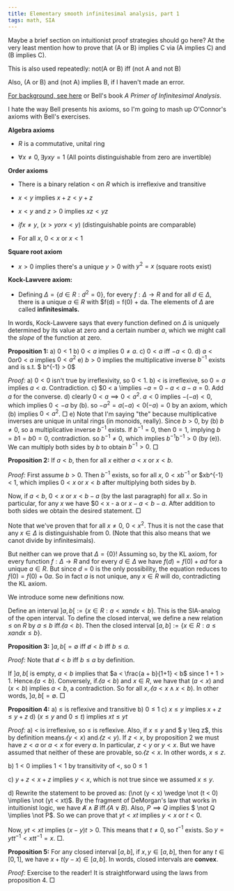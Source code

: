 ```yaml
---
title: Elementary smooth infinitesimal analysis, part 1
tags: math, SIA
---
```


Maybe a brief section on intuitionist proof strategies should go here? At the very least mention how to prove that (A or B) implies C via (A implies C) and (B implies C).

This is also used repeatedly: not(A or B) iff (not A and not B)

Also, (A or B) and (not A) implies B, if I haven't made an error.

[For background, see here](http://xorshammer.com/2008/08/11/smooth-infinitesimal-analysis/) or Bell's book *A Primer of Infinitesimal Analysis*.

I hate the way Bell presents his axioms, so I'm going to mash up O'Connor's axioms with Bell's exercises.


**Algebra axioms**
 - $R$ is a commutative, unital ring

 - $\forall x \neq 0, \exists y xy = 1$ (All points distinguishable from zero are invertible)

**Order axioms**
 - There is a binary relation $<$ on $R$ which is irreflexive and transitive

 - $x < y$ implies $x + z < y + z$

 - $x < y$ and $z > 0$ implies $xz < yz$

 - $if x \neq y$, $(x > y or x < y)$ (distinguishable points are comparable)

 - For all $x$, $0 < x$ or $x < 1$

**Square root axiom**
 - $x > 0$ implies there's a unique $y > 0$ with $y^2 = x$ (square roots exist)

**Kock-Lawvere axiom:**
 - Defining $\Delta = \{d \in R : d^2 = 0\}$, for every $f: \Delta \to R$ and for all $d \in \Delta$, there is a unique $a \in R$ with $f(d) = f(0) + da. The elements of $\Delta$ are called **infinitesimals.**

In words, Kock-Lawvere says that every function defined on $\Delta$ is uniquely determined by its value at zero and a certain number $a$, which we might call the *slope* of the function at zero.

**Proposition 1:** 
    a) $0 < 1$
    b) $0 < a$ implies $0 \neq a$.
    c) $0 < a$ iff $-a < 0$.
    d) $a < 0 or 0 < a$ implies $0 < a^2$
    e) $b > 0$ implies the multiplicative inverse $b^{-1}$ exists and is s.t. $ b^{-1} > 0$

*Proof:*
    a) $0 < 0$ isn't true by irreflexivity, so $0 < 1$.
    b) $<$ is irreflexive, so $0 = a$ implies $a < a$. Contradiction.
    c) $0 < a \implies $-a = 0 - a < a - a = 0$. Add $a$ for the converse.
    d) clearly $0 < a \implies 0 < a^2$. $a < 0$ implies $-(-a) < 0$, which implies $0 < -a$ by (b). so $-a^2 = a(-a) < 0(-a) = 0$ by an axiom, which (b) implies $0 < a^2$. $\Box$
    e) Note that I'm saying "the" because multiplicative inverses are unique in unital rings (in monoids, really). Since $b > 0$, by (b) $b \neq 0$, so a multiplicative inverse $b^{-1}$ exists. If $b^{-1} = 0$, then $0 = 1$, implying $b = b 1 = b 0 = 0$, contradiction. so $b^{-1} \neq 0$, which implies $b^{-1} b^{-1} > 0$ (by (e)). We can multiply both sides by $b$ to obtain $b^{-1} > 0$. 
$\Box$


**Proposition 2:** If $a < b$, then for all $x$ either $a < x$ or $x < b$. 

*Proof:* First assume $b > 0$. Then $b^{-1}$ exists, so for all $x$, $0 < xb^{-1}$ or $xb^{-1} < 1, which implies $0 < x$ or $x < b$ after multiplying both sides by $b$.

Now, if $a < b$, $0 < x$ or $x < b - a$ (by the last paragraph) for all $x$. So in particular, for any $x$ we have $0 < x - a or $x - a < b - a$. After addition to both sides we obtain the desired statement. $\Box$

Note that we've proven that for all $x \neq 0$, $0 < x^2$. Thus it is not the case that any $x \in \Delta$ is distinguishable from $0$. (Note that this also means that we canot divide by infinitesimals).

But neither can we prove that $\Delta = \{0\}$! Assuming so, by the KL axiom, for every function $f: \Delta \to R$ and for every $d \in \Delta$ we have $f(d) = f(0) + ad$ for a unique $a \in R$. But since $d = 0$ is the only possibility, the equation reduces to $f(0) = f(0) + 0a$. So in fact $a$ is not unique, any $x \in R$ will do, contradicting the KL axiom.

We introduce some new definitions now.

Define an interval $]a,b[ := \{ x \in R : a < x and x < b\}$. This is the SIA-analog of the open interval. To define the closed interval, we define a new relation $\leq$ on $R$ by $a \leq b$ iff $\not (a < b)$. Then the closed interval $[a, b] := \{x \in R : a \leq x and x \leq b\}$.


**Proposition 3:** $]a,b[ = \emptyset$ iff $\not a < b$ iff $b \leq a$.

*Proof:* Note that $\not a < b$ iff $b \leq a$ by definition.

If $]a,b[$ is empty, $a < b$ implies that $a < \frac{a + b}{1+1} < b$ since $1+1 > 1$. Hence $\not (a < b)$. Conversely, if $\not (a < b)$ and $x \in R$, we have that $(a < x)$ and $(x < b)$ implies $a < b$, a contradiction. So for all $x$, $\not (a < x \wedge x < b)$. In other words, $]a, b[ = \emptyset$. $\Box$

**Proposition 4:** 
 a) $\leq$ is reflexive and transitive
 b) $0 \leq 1$
 c) $x \leq y$ implies $x + z \leq y + z$
 d) ($x \leq y$ and $0 \leq t$) implies $xt \leq yt$

*Proof:*
 a) $<$ is irreflexive, so $\leq$ is reflexive. Also, if $x \leq y$ and $ y \leq z$, this by definition means $\not (y < x)$ and $\not (z < y)$. If $z < x$, by proposition 2 we must have $z < a$ or $a < x$ for every $a$. In particular, $z < y$ or $y < x$. But we have assumed that neither of these are provable, so $\not (z < x$. In other words, $x \leq z$.

 b) $1 < 0$ implies $1 < 1$ by transitivity of $<$, so $0 \leq 1$

 c) $y +z < x + z$ implies $y < x$, which is not true since we assumed $x \leq y$.

 d) Rewrite the statement to be proved as: (\not (y < x) \wedge \not (t < 0) \implies \not (yt < xt)$. By the fragment of DeMorgan's law that works in intuitionist logic, we have $\not A \wedge \not B$ iff $\not (A \vee B)$. Also, $P \implies Q$ implies $ \not Q \implies \not P$. So we can prove that $yt < xt$ implies $y < x$ or $t < 0$.

Now, $yt < xt$ implies $(x - y)t > 0$. This means that $t \neq 0$, so $t^{-1}$ exists. So $y = ytt^{-1} < xtt^{-1} = x$. $\Box$.

**Proposition 5:** For any closed interval $[a,b]$, if $x, y \in [a,b]$, then for any $t \in [0, 1]$, we have $x + t(y-x) \in [a,b]$. In words, closed intervals are **convex**.

*Proof:* Exercise to the reader! It is straightforward using the laws from proposition 4. $\Box$

